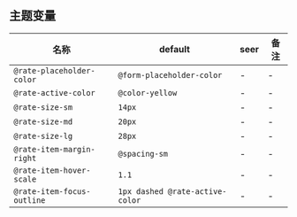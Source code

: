 ## 主题变量

| 名称 | default | seer | 备注 |
| --- | --- | --- | --- |
| `@rate-placeholder-color` | `@form-placeholder-color` | - | - |
| `@rate-active-color` | `@color-yellow` | - | - |
| `@rate-size-sm` | `14px` | - | - |
| `@rate-size-md` | `20px` | - | - |
| `@rate-size-lg` | `28px` | - | - |
| `@rate-item-margin-right` | `@spacing-sm` | - | - |
| `@rate-item-hover-scale` | `1.1` | - | - |
| `@rate-item-focus-outline` | `1px dashed @rate-active-color` | - | - |
